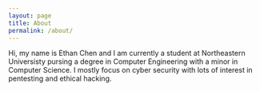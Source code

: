 ```yaml
---
layout: page
title: About
permalink: /about/
---
```


Hi, my name is Ethan Chen and I am currently a student at Northeastern Universisty pursing a degree in Computer Engineering with a minor in Computer Science.
I mostly focus on cyber security with lots of interest in pentesting and ethical hacking.
